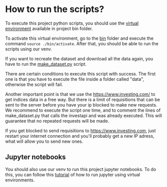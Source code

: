 # How to run the scripts?

To execute this project python scripts, you should use the [virtual environment](../bin) available in project bin folder.

To activate this virtual environment, go to the [bin](../bin) folder and execute the command ```source ./bin/activate```. After that, you should be able to run the scripts using our venv.

If you want to recreate the dataset and download all the data again, you have to run the [make_dataset.py](./data/make_dataset.py) script. 

There are certain conditions to execute this script with success. The first one is that you have to execute the file inside a folder called "data", otherwise the script will fail. 

Another important point is that we use the https://www.investing.com/ to get indices data in a free way. But there is a limit of requisitions that can be sent to the server before you have your ip blocked to make new requests. We recommend to execute the script one time, and to comment the lines of make_dataset.py that calls the investapi and was already executed. This will guarantee that no repeated requests will be made.

If you get blocked to send requisitions to https://www.investing.com, just restart your internet connection and you'll probably get a new IP adress, what will allow you to send new ones.

## Jupyter notebooks

You should also use our venv to run this project jupyter notebooks. To do this, you can follow this [tutorial](https://janakiev.com/blog/jupyter-virtual-envs/) of how to run jupyter using virtual environments.